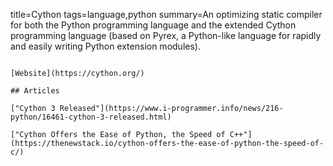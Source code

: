 title=Cython
tags=language,python
summary=An optimizing static compiler for both the Python programming language and the extended Cython programming language (based on Pyrex, a Python-like language for rapidly and easily writing Python extension modules).
~~~~~~

[Website](https://cython.org/)

## Articles

["Cython 3 Released"](https://www.i-programmer.info/news/216-python/16461-cython-3-released.html)

["Cython Offers the Ease of Python, the Speed of C++"](https://thenewstack.io/cython-offers-the-ease-of-python-the-speed-of-c/)

